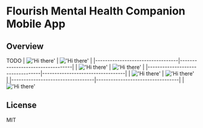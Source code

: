 # Flourish Mental Health Companion Mobile App


## Overview 
TODO 
| !['Hi there'](/assets/menu.jpeg) | !['Hi there'](/assets/chat_1.jpeg) |
|----------------------------------|----------------------------------|
| !['Hi there'](/assets/white_noise.jpeg) | !['Hi there'](/assets/quiz_1.jpeg) |
|----------------------------------|----------------------------------|
| !['Hi there'](/assets/breathing.jpeg) | !['Hi there'](/assets/chat_2.jpeg) |
|----------------------------------|----------------------------------|
| !['Hi there'](/assets/chat_3.jpeg) 
## License 
MIT 
